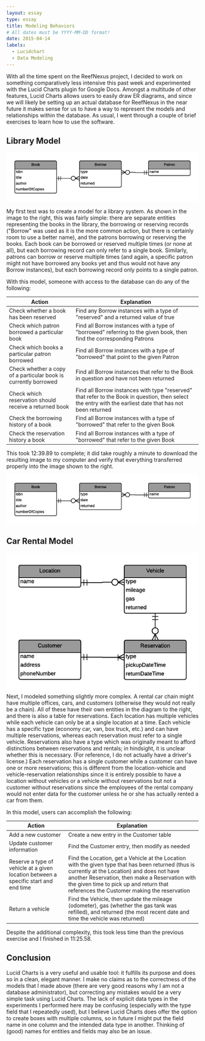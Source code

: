 ```yaml
---
layout: essay
type: essay
title: Modeling Behaviors
# All dates must be YYYY-MM-DD format!
date: 2015-04-14
labels:
  - Lucidchart
  - Data Modeling
---
```


With all the time spent on the ReefNexus project, I decided to work on something comparatively less intensive this past week and experimented with the Lucid Charts plugin for Google Docs.  Amongst a multitude of other features, Lucid Charts allows users to easily draw ER diagrams, and since we will likely be setting up an actual database for ReefNexus in the near future it makes sense for us to have a way to represent the models and relationships within the database.  As usual, I went through a couple of brief exercises to learn how to use the software.

## Library Model
<img class="ui image medium right floated rounded" src="/images/erd-library.png">

My first test was to create a model for a library system.  As shown in the image to the right, this was fairly simple: there are separate entities representing the books in the library, the borrowing or reserving records ("Borrow" was used as it is the more common action, but there is certainly room to use a better name), and the patrons borrowing or reserving the books.  Each book can be borrowed or reserved multiple times (or none at all), but each borrowing record can only refer to a single book.  Similarly, patrons can borrow or reserve multiple times (and again, a specific patron might not have borrowed any books yet and thus would not have any Borrow instances), but each borrowing record only points to a single patron.  

With this model, someone with access to the database can do any of the following:

Action | Explanation 
-------|------------
Check whether a book has been reserved | Find any Borrow instances with a type of "reserved" and a returned value of true
Check which patron borrowed a particular book | Find all Borrow instances with a type of "borrowed" referring to the given book, then find the corresponding Patrons
Check which books a particular patron borrowed | Find all Borrow instances with a type of "borrowed" that point to the given Patron
Check whether a copy of a particular book is currently borrowed | Find all Borrow instances that refer to the Book in question and have not been returned 
Check which reservation should receive a returned book | Find all Borrow instances with type "reserved" that refer to the Book in question, then select the entry with the earliest date that has not been returned
Check the borrowing history of a book | Find all Borrow instances with a type of "borrowed" that refer to the given Book
Check the reservation history a book | Find all Borrow instances with a type of "borrowed" that refer to the given Book

This took 12:39.89 to complete; it did take roughly a minute to download the resulting image to my computer and verify that everything transferred properly into the image shown to the right.  

<img class="ui image medium right floated rounded" src="/images/erd-library.png">

## Car Rental Model
<img class="ui image medium right floated rounded" src="/images/ERD-CarRental - ERD.png">
Next, I modeled something slightly more complex.  A rental car chain might have multiple offices, cars, and customers (otherwise they would not really be a chain).  All of these have their own entities in the diagram to the right, and there is also a table for reservations.  Each location has multiple vehicles while each vehicle can only be at a single location at a time.  Each vehicle has a specific type (economy car, van, box truck, etc.) and can have multiple reservations, whereas each reservation must refer to a single vehicle.  Reservations also have a type which was originally meant to afford distinctions between reservations and rentals; in hindsight, it is unclear whether this is necessary.  (For reference, I do not actually have a driver's license.)  Each reservation has a single customer while a customer can have one or more reservations; this is different from the location-vehicle and vehicle-reservation relationships since it is entirely possible to have a location without vehicles or a vehicle without reservations but not a customer without reservations since the employees of the rental company would not enter data for the customer unless he or she has actually rented a car from them. 

In this model, users can accomplish the following:

Action | Explanation
-------|------------
Add a new customer | Create a new entry in the Customer table
Update customer information | Find the Customer entry, then modify as needed
Reserve a type of vehicle at a given location between a specific start and end time | Find the Location, get a Vehicle at the Location with the given type that has been returned (thus is currently at the Location) and does not have another Reservation, then make a Reservation with the given time to pick up and return that references the Customer making the reservation
Return a vehicle | Find the Vehicle, then update the mileage (odometer), gas (whether the gas tank was refilled), and returned (the most recent date and time the vehicle was returned)

Despite the additional complexity, this took less time than the previous exercise and I finished in 11:25.58.  

## Conclusion
Lucid Charts is a very useful and usable tool: it fulfills its purpose and does so in a clean, elegant manner.  I make no claims as to the correctness of the models that I made above (there are very good reasons why I am not a database administrator), but correcting any mistakes would be a very simple task using Lucid Charts.   The lack of explicit data types in the experiments I performed here may be confusing (especially with the type field that I repeatedly used), but I believe Lucid Charts does offer the option to create boxes with multiple columns, so in future I might put the field name in one column and the intended data type in another.  Thinking of (good) names for entities and fields may also be an issue.